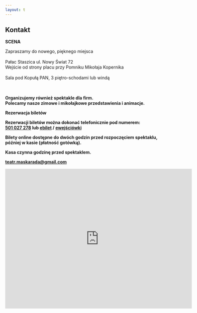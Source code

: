 ```yaml
---
layout: t
---
```


## Kontakt

**SCENA**

Zapraszamy do nowego, pięknego miejsca<br/>  
Pałac Staszica ul. Nowy Świat 72<br />
Wejście od strony placu przy Pomniku Mikołaja Kopernika<br />  
Sala pod Kopułą PAN, 3 piętro-schodami lub windą

<br/><br/><b/>
Organizujemy również spektakle dla firm. <br />
Polecamy nasze zimowe i mikołajkowe przedstawienia i animacje.

**Rezerwacja biletów**

Rezerwacji biletów można dokonać telefonicznie pod numerem:  
<a href="tel:501-027-278" onClick="fbq('track', 'CallFromContact');"> 501 027 278</a> lub [ebilet](https://www.ebilet.pl/szukaj.php?t=o&oid=1233) / [ewejściówki](https://ewejsciowki.pl/warszawa/oferty/teatr-maskarada,333)

Bilety online dostępne do dwóch godzin przed rozpoczęciem spektaklu, później w kasie (płatność gotówką).

Kasa czynna godzinę przed spektaklem.

teatr.maskarada@gmail.com

<iframe width="600" height="450" frameborder="0" style="border:0" src="https://www.google.com/maps/embed/v1/place?q=Teatr+Maskarada+dla+dzieci&key=AIzaSyAj10GiD4y7BTXuxJbZHsQrkio4VBCvoXU" allowfullscreen></iframe>

<!--
Spektakle kwietniowe pokazujemy na scenie teatralnej <br />Domu Kultury Praga na ul. Dąbrowszczaków 2/4<br /><br />tel. 501 027 278

<br /><br />

<form target="_blank" method="get" action="http://maps.google.com/maps">
Wpisz po przecinku nazwę ulicy, z której do nas wyruszasz :
<input type="text" value="Warszawa," name="saddr">
<input type="hidden" value="Warszawa, Dąbrowszczaków 2" name="daddr">
<input type="submit" value=" Pokaż trasę ">
</form>

<br />
\-->

